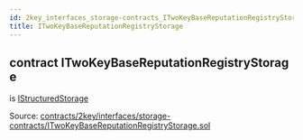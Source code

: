 ```yaml
---
id: 2key_interfaces_storage-contracts_ITwoKeyBaseReputationRegistryStorage
title: ITwoKeyBaseReputationRegistryStorage
---
```


<div class="contract-doc"><div class="contract"><h2 class="contract-header"><span class="contract-kind">contract</span> ITwoKeyBaseReputationRegistryStorage</h2><p class="base-contracts"><span>is</span> <a href="2key_interfaces_IStructuredStorage.html">IStructuredStorage</a></p><div class="source">Source: <a href="https://github.com/2keynet/web3-alpha/blob/v0.0.3/contracts/2key/interfaces/storage-contracts/ITwoKeyBaseReputationRegistryStorage.sol" target="_blank">contracts/2key/interfaces/storage-contracts/ITwoKeyBaseReputationRegistryStorage.sol</a></div></div></div>
